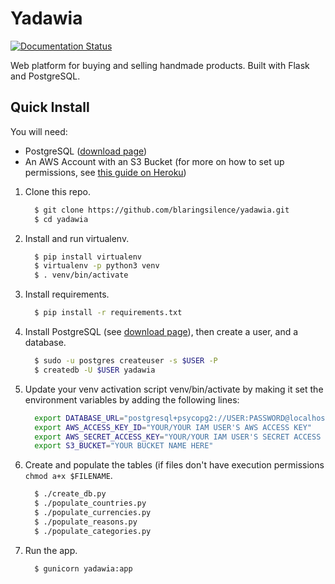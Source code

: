 # Yadawia
[![Documentation Status](https://readthedocs.org/projects/yadawia/badge/?version=latest)](http://yadawia.readthedocs.io/en/latest/?badge=latest)

Web platform for buying and selling handmade products. Built with Flask and PostgreSQL.

## Quick Install

You will need:
  - PostgreSQL ([download page](https://www.postgresql.org/download/))
  - An AWS Account with an S3 Bucket (for more on how to set up permissions, see [this guide on Heroku](https://devcenter.heroku.com/articles/s3-upload-python))

1. Clone this repo.
    ```bash
      $ git clone https://github.com/blaringsilence/yadawia.git
      $ cd yadawia
    ```
2. Install and run virtualenv.
    ```bash
      $ pip install virtualenv
      $ virtualenv -p python3 venv
      $ . venv/bin/activate
    ```
3. Install requirements.
    ```bash
      $ pip install -r requirements.txt
    ```
4. Install PostgreSQL (see [download page](https://www.postgresql.org/download/)), then create a user, and a database.
    ```bash
      $ sudo -u postgres createuser -s $USER -P
      $ createdb -U $USER yadawia
    ```
5. Update your venv activation script venv/bin/activate by making it set the environment variables by adding the following lines:
    ```bash
      export DATABASE_URL="postgresql+psycopg2://USER:PASSWORD@localhost/yadawia"
      export AWS_ACCESS_KEY_ID="YOUR/YOUR IAM USER'S AWS ACCESS KEY"
      export AWS_SECRET_ACCESS_KEY="YOUR/YOUR IAM USER'S SECRET ACCESS KEY"
      export S3_BUCKET="YOUR BUCKET NAME HERE"
    ```
6. Create and populate the tables (if files don't have execution permissions `chmod a+x $FILENAME`.
    ```bash
      $ ./create_db.py
      $ ./populate_countries.py
      $ ./populate_currencies.py
      $ ./populate_reasons.py
      $ ./populate_categories.py
    ```
7. Run the app.
    ```bash
      $ gunicorn yadawia:app
    ```
